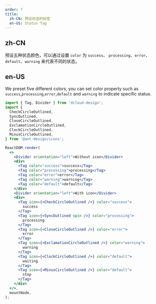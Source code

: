 ```yaml
---
order: 7
title:
  zh-CN: 预设状态的标签
  en-US: Status Tag
---
```


## zh-CN

预设五种状态颜色，可以通过设置 `color` 为 `success`、 `processing`、`error`、`default`、`warning` 来代表不同的状态。

## en-US

We preset five different colors, you can set color property such as `success`,`processing`,`error`,`default` and `warning` to indicate specific status.

```jsx
import { Tag, Divider } from 'dcloud-design';
import {
  CheckCircleOutlined,
  SyncOutlined,
  CloseCircleOutlined,
  ExclamationCircleOutlined,
  ClockCircleOutlined,
  MinusCircleOutlined,
} from '@ant-design/icons';

ReactDOM.render(
  <>
    <Divider orientation="left">Without icon</Divider>
    <div>
      <Tag color="success">success</Tag>
      <Tag color="processing">processing</Tag>
      <Tag color="error">error</Tag>
      <Tag color="warning">warning</Tag>
      <Tag color="default">default</Tag>
    </div>
    <Divider orientation="left">With icon</Divider>
    <div>
      <Tag icon={<CheckCircleOutlined />} color="success">
        success
      </Tag>
      <Tag icon={<SyncOutlined spin />} color="processing">
        processing
      </Tag>
      <Tag icon={<CloseCircleOutlined />} color="error">
        error
      </Tag>
      <Tag icon={<ExclamationCircleOutlined />} color="warning">
        warning
      </Tag>
      <Tag icon={<ClockCircleOutlined />} color="default">
        waiting
      </Tag>
      <Tag icon={<MinusCircleOutlined />} color="default">
        stop
      </Tag>
    </div>
  </>,
  mountNode,
);
```
